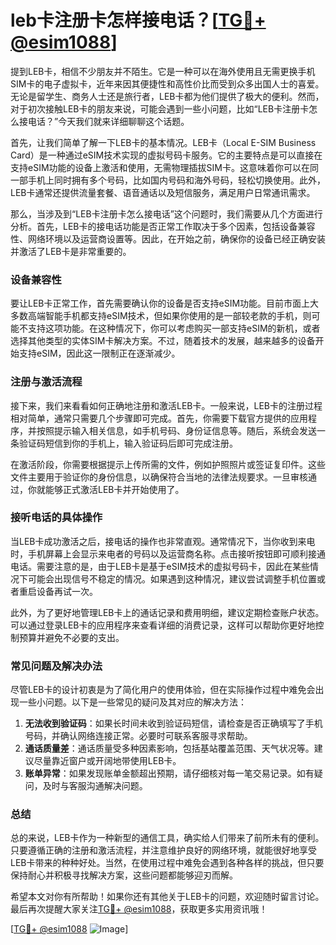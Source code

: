 # leb卡注册卡怎样接电话？[[TG💪+ @esim1088](https://t.me/s/esim1088)]

提到LEB卡，相信不少朋友并不陌生。它是一种可以在海外使用且无需更换手机SIM卡的电子虚拟卡，近年来因其便捷性和高性价比而受到众多出国人士的喜爱。无论是留学生、商务人士还是旅行者，LEB卡都为他们提供了极大的便利。然而，对于初次接触LEB卡的朋友来说，可能会遇到一些小问题，比如“LEB卡注册卡怎么接电话？”今天我们就来详细聊聊这个话题。

首先，让我们简单了解一下LEB卡的基本情况。LEB卡（Local E-SIM Business Card）是一种通过eSIM技术实现的虚拟号码卡服务。它的主要特点是可以直接在支持eSIM功能的设备上激活和使用，无需物理插拔SIM卡。这意味着你可以在同一部手机上同时拥有多个号码，比如国内号码和海外号码，轻松切换使用。此外，LEB卡通常还提供流量套餐、语音通话以及短信服务，满足用户日常通讯需求。

那么，当涉及到“LEB卡注册卡怎么接电话”这个问题时，我们需要从几个方面进行分析。首先，LEB卡的接电话功能是否正常工作取决于多个因素，包括设备兼容性、网络环境以及运营商设置等。因此，在开始之前，确保你的设备已经正确安装并激活了LEB卡是非常重要的。

### 设备兼容性

要让LEB卡正常工作，首先需要确认你的设备是否支持eSIM功能。目前市面上大多数高端智能手机都支持eSIM技术，但如果你使用的是一部较老款的手机，则可能不支持这项功能。在这种情况下，你可以考虑购买一部支持eSIM的新机，或者选择其他类型的实体SIM卡解决方案。不过，随着技术的发展，越来越多的设备开始支持eSIM，因此这一限制正在逐渐减少。

### 注册与激活流程

接下来，我们来看看如何正确地注册和激活LEB卡。一般来说，LEB卡的注册过程相对简单，通常只需要几个步骤即可完成。首先，你需要下载官方提供的应用程序，并按照提示输入相关信息，如手机号码、身份证信息等。随后，系统会发送一条验证码短信到你的手机上，输入验证码后即可完成注册。

在激活阶段，你需要根据提示上传所需的文件，例如护照照片或签证复印件。这些文件主要用于验证你的身份信息，以确保符合当地的法律法规要求。一旦审核通过，你就能够正式激活LEB卡并开始使用了。

### 接听电话的具体操作

当LEB卡成功激活之后，接电话的操作也非常直观。通常情况下，当你收到来电时，手机屏幕上会显示来电者的号码以及运营商名称。点击接听按钮即可顺利接通电话。需要注意的是，由于LEB卡是基于eSIM技术的虚拟号码卡，因此在某些情况下可能会出现信号不稳定的情况。如果遇到这种情况，建议尝试调整手机位置或者重启设备再试一次。

此外，为了更好地管理LEB卡上的通话记录和费用明细，建议定期检查账户状态。可以通过登录LEB卡的应用程序来查看详细的消费记录，这样可以帮助你更好地控制预算并避免不必要的支出。

### 常见问题及解决办法

尽管LEB卡的设计初衷是为了简化用户的使用体验，但在实际操作过程中难免会出现一些小问题。以下是一些常见的疑问及其对应的解决方法：

1. **无法收到验证码**：如果长时间未收到验证码短信，请检查是否正确填写了手机号码，并确认网络连接正常。必要时可联系客服寻求帮助。
2. **通话质量差**：通话质量受多种因素影响，包括基站覆盖范围、天气状况等。建议尽量靠近窗户或开阔地带使用LEB卡。
3. **账单异常**：如果发现账单金额超出预期，请仔细核对每一笔交易记录。如有疑问，及时与客服沟通解决问题。

### 总结

总的来说，LEB卡作为一种新型的通信工具，确实给人们带来了前所未有的便利。只要遵循正确的注册和激活流程，并注意维护良好的网络环境，就能很好地享受LEB卡带来的种种好处。当然，在使用过程中难免会遇到各种各样的挑战，但只要保持耐心并积极寻找解决方案，这些问题都能够迎刃而解。

希望本文对你有所帮助！如果你还有其他关于LEB卡的问题，欢迎随时留言讨论。最后再次提醒大家关注[TG💪+ @esim1088](https://t.me/s/esim1088)，获取更多实用资讯哦！

[[TG💪+ @esim1088](https://t.me/s/esim1088) ![Image](https://i.postimg.cc/4NQfJmqS/Snipaste-2025-05-13-00-14-12.png)]